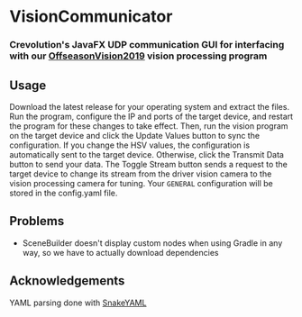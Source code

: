 # VisionCommunicator

### Crevolution's JavaFX UDP communication GUI for interfacing with our [OffseasonVision2019](https://github.com/CrevolutionRoboticsProgramming/OffseasonVision2019) vision processing program

## Usage

Download the latest release for your operating system and extract the files. Run the program, configure the IP and ports of the target device, and restart the program for these changes to take effect. Then, run the vision program on the target device and click the Update Values button to sync the configuration. If you change the HSV values, the configuration is automatically sent to the target device. Otherwise, click the Transmit Data button to send your data. The Toggle Stream button sends a request to the target device to change its stream from the driver vision camera to the vision processing camera for tuning. Your ```GENERAL``` configuration will be stored in the config.yaml file.

## Problems

* SceneBuilder doesn't display custom nodes when using Gradle in any way, so we have to actually download dependencies

## Acknowledgements

YAML parsing done with [SnakeYAML](https://bitbucket.org/asomov/snakeyaml/)
